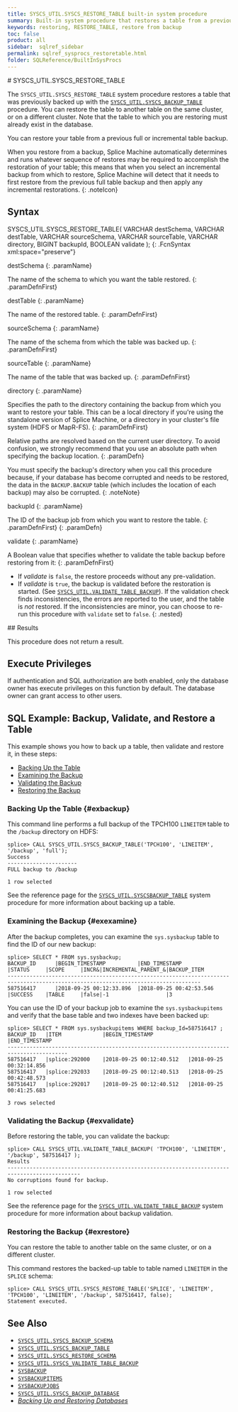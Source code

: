 ```yaml
---
title: SYSCS_UTIL.SYSCS_RESTORE_TABLE built-in system procedure
summary: Built-in system procedure that restores a table from a previous backup.
keywords: restoring, RESTORE_TABLE, restore from backup
toc: false
product: all
sidebar:  sqlref_sidebar
permalink: sqlref_sysprocs_restoretable.html
folder: SQLReference/BuiltInSysProcs
---
```

<section>
<div class="TopicContent" data-swiftype-index="true" markdown="1">
# SYSCS_UTIL.SYSCS_RESTORE_TABLE

The `SYSCS_UTIL.SYSCS_RESTORE_TABLE` system procedure restores a table that was previously backed up with the [`SYSCS_UTIL.SYSCS_BACKUP_TABLE`](sqlref_sysprocs_backuptable.html) procedure. You can restore the table to another table on the same cluster, or on a different cluster. Note that the table to which you are restoring must already exist in the database.

You can restore your table from a previous full or incremental table
backup.

When you restore from a backup, Splice Machine automatically determines
and runs whatever sequence of restores may be required to accomplish the
restoration of your table; this means that when you select an
incremental backup from which to restore, Splice Machine will detect
that it needs to first restore from the previous full table backup and then
apply any incremental restorations.
{: .noteIcon}

## Syntax

<div class="fcnWrapperWide" markdown="1">
    SYSCS_UTIL.SYSCS_RESTORE_TABLE( VARCHAR destSchema,
                                    VARCHAR destTable,
                                    VARCHAR sourceSchema,
                                    VARCHAR sourceTable,
                                    VARCHAR directory,
                                    BIGINT  backupId,
                                    BOOLEAN validate );
{: .FcnSyntax xml:space="preserve"}
</div>

<div class="paramList" markdown="1">

destSchema
{: .paramName}

The name of the schema to which you want the table restored.
{: .paramDefnFirst}

destTable
{: .paramName}

The name of the restored table.
{: .paramDefnFirst}

sourceSchema
{: .paramName}

The name of the schema from which the table was backed up.
{: .paramDefnFirst}

sourceTable
{: .paramName}

The name of the table that was backed up.
{: .paramDefnFirst}

directory
{: .paramName}

Specifies the path to the directory containing the backup from which you
want to restore your table. This can be a local directory if you're
using the standalone version of Splice Machine, or a directory in your
cluster's file system (HDFS or MapR-FS).
{: .paramDefnFirst}

Relative paths are resolved based on the current user directory. To
avoid confusion, we strongly recommend that you use an absolute path
when specifying the backup location.
{: .paramDefn}

You must specify the backup's directory when you call this procedure
because, if your database has become corrupted and needs to be restored,
the data in the `BACKUP.BACKUP` table (which includes the location of
each backup) may also be corrupted.
{: .noteNote}

backupId
{: .paramName}

The ID of the backup job from which you want to restore the table.
{: .paramDefnFirst}
{: .paramDefn}

validate
{: .paramName}

A Boolean value that specifies whether to validate the table backup before restoring from it:
{: .paramDefnFirst}

* If *validate* is `false`, the restore proceeds without any pre-validation.
* If *validate* is `true`, the backup is validated before the restoration is started. (See [`SYSCS_UTIL.VALIDATE_TABLE_BACKUP`](sqlref_sysprocs_validatetablebackup.html)). If the validation check finds inconsistencies, the errors are reported to the user, and the table is _not_ restored. If the inconsistencies are minor, you can choose to re-run this procedure with `validate` set to `false`.
{: .nested}
</div>
## Results

This procedure does not return a result.

## Execute Privileges

If authentication and SQL authorization are both enabled, only the
database owner has execute privileges on this function by default. The
database owner can grant access to other users.

## SQL Example: Backup, Validate, and Restore a Table

This example shows you how to back up a table, then validate and restore it, in these steps:

* [Backing Up the Table](#exbackup)
* [Examining the Backup](#exexamine)
* [Validating the Backup](#exvalidate)
* [Restoring the Backup](#exrestore)

### Backing Up the Table  {#exbackup}
This command line performs a full backup of the TPCH100 `LINEITEM` table to the `/backup` directory on HDFS:

```
splice> CALL SYSCS_UTIL.SYSCS_BACKUP_TABLE('TPCH100', 'LINEITEM', '/backup', 'full');
Success
----------------------
FULL backup to /backup

1 row selected
```

See the reference page for the [`SYSCS_UTIL.SYSCSBACKUP_TABLE`](sqlref_sysprocs_backuptable.html) system procedure for more information about backing up a table.

### Examining the Backup  {#exexamine}

After the backup completes, you can examine the `sys.sysbackup` table to find the ID of our new backup:

```
splice> SELECT * FROM sys.sysbackup;
BACKUP_ID      |BEGIN_TIMESTAMP          |END_TIMESTAMP            |STATUS     |SCOPE     |INCR&|INCREMENTAL_PARENT_&|BACKUP_ITEM
-----------------------------------------------------------------------------------------------------------------------------------
587516417      |2018-09-25 00:12:33.896  |2018-09-25 00:42:53.546  |SUCCESS    |TABLE     |false|-1                  |3

```

You can use the ID of your backup job to examine the `sys.sysbackupitems` and verify that the base table and two indexes have been backed up:

```
splice> SELECT * FROM sys.sysbackupitems WHERE backup_Id=587516417 ;
BACKUP_ID   |ITEM             |BEGIN_TIMESTAMP           |END_TIMESTAMP
-----------------------------------------------------------------------------------------
587516417   |splice:292000    |2018-09-25 00:12:40.512   |2018-09-25 00:32:14.856
587516417   |splice:292033    |2018-09-25 00:12:40.513   |2018-09-25 00:42:48.573
587516417   |splice:292017    |2018-09-25 00:12:40.512   |2018-09-25 00:41:25.683

3 rows selected
```

### Validating the Backup  {#exvalidate}
Before restoring the table, you can validate the backup:
```
splice> CALL SYSCS_UTIL.VALIDATE_TABLE_BACKUP( 'TPCH100', 'LINEITEM', '/backup', 587516417 );
Results
---------------------------------------------------------------------------------------------
No corruptions found for backup.

1 row selected
```

See the reference page for the [`SYSCS_UTIL.VALIDATE_TABLE_BACKUP`](sqlref_sysprocs_validatetablebackup.html) system procedure for more information about backup validation.

### Restoring the Backup  {#exrestore}
You can restore the table to another table on the same cluster, or on a different cluster.

This command restores the backed-up table to table named `LINEITEM` in the `SPLICE` schema:
```
splice> CALL SYSCS_UTIL.SYSCS_RESTORE_TABLE('SPLICE', 'LINEITEM', 'TPCH100', 'LINEITEM', '/backup', 587516417, false);
Statement executed.
```

## See Also

* [`SYSCS_UTIL.SYSCS_BACKUP_SCHEMA`](sqlref_sysprocs_backupschema.html)
* [`SYSCS_UTIL.SYSCS_BACKUP_TABLE`](sqlref_sysprocs_backuptable.html)
* [`SYSCS_UTIL.SYSCS_RESTORE_SCHEMA`](sqlref_sysprocs_restoreschema.html)
* [`SYSCS_UTIL.SYSCS_VALIDATE_TABLE_BACKUP`](sqlref_sysprocs_validatetablebackup.html)
* [`SYSBACKUP`](sqlref_systables_sysbackup.html)
* [`SYSBACKUPITEMS`](sqlref_systables_sysbackupitems.html)
* [`SYSBACKUPJOBS`](sqlref_systables_sysbackupjobs.html)
* [`SYSCS_UTIL.SYSCS_BACKUP_DATABASE`](sqlref_sysprocs_backupdb.html)
* [*Backing Up and Restoring Databases*](onprem_admin_backingup.html)


</div>
</section>
